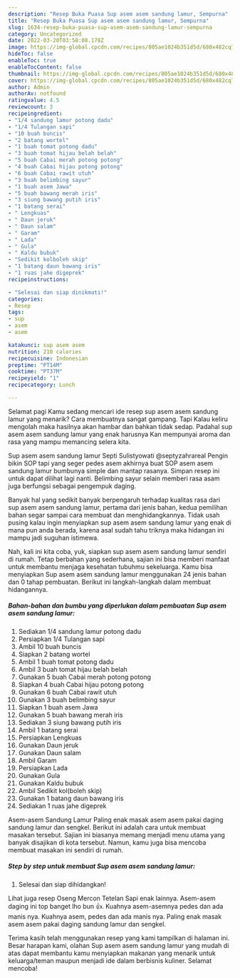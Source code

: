```yaml
---
description: "Resep Buka Puasa Sup asem asem sandung lamur, Sempurna"
title: "Resep Buka Puasa Sup asem asem sandung lamur, Sempurna"
slug: 1634-resep-buka-puasa-sup-asem-asem-sandung-lamur-sempurna
category: Uncategorized
date: 2022-03-20T03:58:08.178Z
image: https://img-global.cpcdn.com/recipes/805ae1024b351d5d/680x482cq70/sup-asem-asem-sandung-lamur-foto-resep-utama.jpg
hideToc: false
enableToc: true
enableTocContent: false
thumbnail: https://img-global.cpcdn.com/recipes/805ae1024b351d5d/680x482cq70/sup-asem-asem-sandung-lamur-foto-resep-utama.jpg
cover: https://img-global.cpcdn.com/recipes/805ae1024b351d5d/680x482cq70/sup-asem-asem-sandung-lamur-foto-resep-utama.jpg
author: Admin
authorAv: notfound
ratingvalue: 4.5
reviewcount: 3
recipeingredient:
- "1/4 sandung lamur potong dadu"
- "1/4 Tulangan sapi"
- "10 buah buncis"
- "2 batang wortel"
- "1 buah tomat potong dadu"
- "3 buah tomat hijau belah belah"
- "5 buah Cabai merah potong potong"
- "4 buah Cabai hijau potong potong"
- "6 buah Cabai rawit utuh"
- "3 buah belimbing sayur"
- "1 buah asem Jawa"
- "5 buah bawang merah iris"
- "3 siung bawang putih iris"
- "1 batang serai"
- " Lengkuas"
- " Daun jeruk"
- " Daun salam"
- " Garam"
- " Lada"
- " Gula"
- " Kaldu bubuk"
- "Sedikit kolboleh skip"
- "1 batang daun bawang iris"
- "1 ruas jahe digeprek"
recipeinstructions:

- "Selesai dan siap dinikmati!"
categories:
- Resep
tags:
- sup
- asem
- asem

katakunci: sup asem asem 
nutrition: 210 calories
recipecuisine: Indonesian
preptime: "PT14M"
cooktime: "PT37M"
recipeyield: "1"
recipecategory: Lunch

---
```



Selamat pagi Kamu sedang mencari ide resep sup asem asem sandung lamur yang menarik? Cara membuatnya sangat gampang. Tapi Kalau keliru mengolah maka hasilnya akan hambar dan bahkan tidak sedap. Padahal sup asem asem sandung lamur yang enak harusnya Kan mempunyai aroma dan rasa yang mampu memancing selera kita.


Sup asem asem sandung lamur Septi Sulistyowati @septyzahrareal Pengin bikin SOP tapi yang seger pedes asem akhirnya buat SOP asem asem sandung lamur bumbunya simple dan mantap rasanya. Simpan resep ini untuk dapat dilihat lagi nanti. Belimbing sayur selain memberi rasa asam juga berfungsi sebagai pengempuk daging.

Banyak hal yang sedikit banyak berpengaruh terhadap kualitas rasa dari sup asem asem sandung lamur, pertama dari jenis bahan, kedua pemilihan bahan segar sampai cara membuat dan menghidangkannya. Tidak usah pusing kalau ingin menyiapkan sup asem asem sandung lamur yang enak di mana pun anda berada, karena asal sudah tahu triknya maka hidangan ini mampu jadi suguhan istimewa.


Nah, kali ini kita coba, yuk, siapkan sup asem asem sandung lamur sendiri di rumah. Tetap berbahan yang sederhana, sajian ini bisa memberi manfaat untuk membantu menjaga kesehatan tubuhmu sekeluarga. Kamu bisa menyiapkan Sup asem asem sandung lamur menggunakan 24 jenis bahan dan 0 tahap pembuatan. Berikut ini langkah-langkah dalam membuat hidangannya.

<!--inarticleads1-->

##### Bahan-bahan dan bumbu yang diperlukan dalam pembuatan Sup asem asem sandung lamur:

1. Sediakan 1/4 sandung lamur potong dadu
1. Persiapkan 1/4 Tulangan sapi
1. Ambil 10 buah buncis
1. Siapkan 2 batang wortel
1. Ambil 1 buah tomat potong dadu
1. Ambil 3 buah tomat hijau belah belah
1. Gunakan 5 buah Cabai merah potong potong
1. Siapkan 4 buah Cabai hijau potong potong
1. Gunakan 6 buah Cabai rawit utuh
1. Gunakan 3 buah belimbing sayur
1. Siapkan 1 buah asem Jawa
1. Gunakan 5 buah bawang merah iris
1. Sediakan 3 siung bawang putih iris
1. Ambil 1 batang serai
1. Persiapkan  Lengkuas
1. Gunakan  Daun jeruk
1. Gunakan  Daun salam
1. Ambil  Garam
1. Persiapkan  Lada
1. Gunakan  Gula
1. Gunakan  Kaldu bubuk
1. Ambil Sedikit kol(boleh skip)
1. Gunakan 1 batang daun bawang iris
1. Sediakan 1 ruas jahe digeprek


Asem-asem Sandung Lamur Paling enak masak asem asem pakai daging sandung lamur dan sengkel. Berikut ini adalah cara untuk membuat masakan tersebut. Sajian ini biasanya memang menjadi menu utama yang banyak disajikan di kota tersebut. Namun, kamu juga bisa mencoba membuat masakan ini sendiri di rumah. 

<!--inarticleads2-->

##### Step by step untuk membuat Sup asem asem sandung lamur:


1. Selesai dan siap dihidangkan!

Lihat juga resep Oseng Mercon Tetelan Sapi enak lainnya. Asem-asem daging ini top banget lho bun 👍. Kuahnya asem-asemnya pedes dan ada manis nya. Kuahnya asem, pedes dan ada manis nya. Paling enak masak asem asem pakai daging sandung lamur dan sengkel. 

Terima kasih telah menggunakan resep yang kami tampilkan di halaman ini. Besar harapan kami, olahan Sup asem asem sandung lamur yang mudah di atas dapat membantu kamu menyiapkan makanan yang menarik untuk keluarga/teman maupun menjadi ide dalam berbisnis kuliner. Selamat mencoba!
